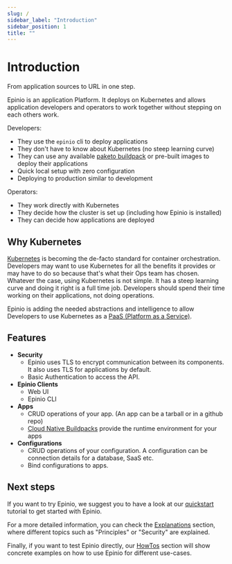 ```yaml
---
slug: /
sidebar_label: "Introduction"
sidebar_position: 1
title: ""
---
```


# Introduction

From application sources to URL in one step.

Epinio is an application Platform. It deploys on Kubernetes and allows application developers and operators to work together without stepping on each others work.

Developers:

- They use the `epinio` cli to deploy applications
- They don't have to know about Kubernetes (no steep learning curve)
- They can use any available [paketo buildpack](https://paketo.io/) or pre-built images to deploy their applications
- Quick local setup with zero configuration
- Deploying to production similar to development

Operators:

- They work directly with Kubernetes
- They decide how the cluster is set up (including how Epinio is installed)
- They can decide how applications are deployed

## Why Kubernetes

[Kubernetes](https://kubernetes.io/) is becoming the de-facto standard for container orchestration.
Developers may want to use Kubernetes for all the benefits it provides or may
have to do so because that's what their Ops team has chosen. Whatever the case,
using Kubernetes is not simple. It has a steep learning curve and doing it right
is a full time job. Developers should spend their time working on their applications,
not doing operations.

Epinio is adding the needed abstractions and intelligence to allow Developers
to use Kubernetes as a [PaaS (Platform as a Service)](https://en.wikipedia.org/wiki/Platform_as_a_service).

## Features

- **Security**
  - Epinio uses TLS to encrypt communication between its components. It also uses TLS for applications by default.
  - Basic Authentication to access the API.
- **Epinio Clients**
  - Web UI
  - Epinio CLI
- **Apps**
  - CRUD operations of your app. (An app can be a tarball or in a github repo)
  - [Cloud Native Buildpacks](https://buildpacks.io/) provide the runtime environment for your apps
- **Configurations**
  - CRUD operations of your configuration. A configuration can be connection details for a database, SaaS etc.
  - Bind configurations to apps.

## Next steps

If you want to try Epinio, we suggest you to have a look at
our [quickstart](./tutorials/quickstart.md) tutorial to get started with Epinio.

For a more detailed information, you can check the [Explanations](./explanations/) section,
where different topics such as "Principles" or "Security" are explained.

Finally, if you want to test Epinio directly, our [HowTos](./howtos/) section
will show concrete examples on how to use Epinio for different use-cases.